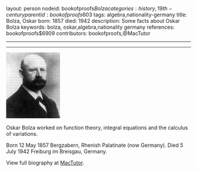 layout: person
nodeid: bookofproofs$Bolza
categories: history,19th-century
parentid: bookofproofs$603
tags: algebra,nationality-germany
title: Bolza, Oskar
born: 1857
died: 1942
description: Some facts about Oskar Bolza
keywords: bolza, oskar,algebra,nationality germany
references: bookofproofs$6909
contributors: bookofproofs,@MacTutor

---


---

![Bolza.jpg](https://github.com/bookofproofs/bookofproofs.github.io/blob/main/_sources/_assets/images/portraits/Bolza.jpg?raw=true)

Oskar Bolza worked on function theory, integral equations and the calculus of variations.

Born 12 May 1857 Bergzabern, Rhenish Palatinate (now Germany). Died 5 July 1942 Freiburg im Breisgau, Germany.


View full biography at [MacTutor](https://mathshistory.st-andrews.ac.uk/Biographies/Bolza/).